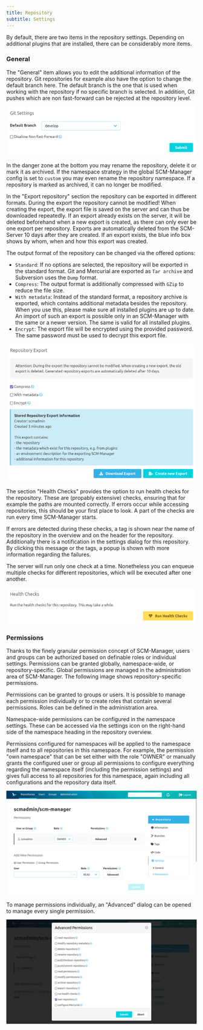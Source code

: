 ```yaml
---
title: Repository
subtitle: Settings
---
```

By default, there are two items in the repository settings. Depending on additional plugins that are installed, there
can be considerably more items.

### General

The "General" item allows you to edit the additional information of the repository. Git repositories for example also
have the option to change the default branch here. The default branch is the one that is used when working with the
repository if no specific branch is selected.
In addition, Git pushes which are non fast-forward can be rejected at the repository level.

![Repository-Settings-General-Git](assets/repository-settings-general-git.png)

In the danger zone at the bottom you may rename the repository, delete it or mark it as archived. If the namespace
strategy in the global SCM-Manager config is set to `custom` you may even rename the repository namespace. If a
repository is marked as archived, it can no longer be modified.

In the "Export repository" section the repository can be exported in different formats.
During the export the repository cannot be modified!
When creating the export, the export file is saved on the server and can thus be downloaded repeatedly.
If an export already exists on the server, it will be deleted beforehand when a new export is created, as there can only ever be one export per repository.
Exports are automatically deleted from the SCM-Server 10 days after they are created.
If an export exists, the blue info box shows by whom, when and how this export was created.

The output format of the repository can be changed via the offered options:
* `Standard`: If no options are selected, the repository will be exported in the standard format.
  Git and Mercurial are exported as `Tar archive` and Subversion uses the `Dump` format.
* `Compress`: The output format is additionally compressed with `GZip` to reduce the file size.
* `With metadata`: Instead of the standard format, a repository archive is exported, which contains additional metadata
  besides the repository. When you use this, please make sure all installed plugins are up to date. An import of
  such an export is possible only in an SCM-Manager with the same or a newer version. The same is valid for all
  installed plugins.
* `Encrypt`: The export file will be encrypted using the provided password. The same password must be used to decrypt this export file.

![Repository-Settings-General-Export](assets/repository-settings-general-export.png)

The section "Health Checks" provides the option to run health checks for the repository. These are (propably
extensive) checks, ensuring that for example the paths are mounted correctly. If errors occur while accessing
repositories, this should be your first place to look. A part of the checks are run every time SCM-Manager starts.

If errors are detected during these checks, a tag is shown near the name of the repository in the overview
and on the header for the repository. Additionally there is a notification in the settings dialog for this
repository. By clicking this message or the tags, a popup is shown with more information regarding the failures.

The server will run only one check at a time. Nonetheless you can enqueue multiple checks for different
repositories, which will be executed after one another.

![Repository-Settings-General-Health-Check](assets/repository-settings-general-health-check.png)

### Permissions

Thanks to the finely granular permission concept of SCM-Manager, users and groups can be authorized based on definable
roles or individual settings. Permissions can be granted globally, namespace-wide, or repository-specific. Global
permissions are managed in the administration area of SCM-Manager. The following image shows repository-specific
permissions.

Permissions can be granted to groups or users. It is possible to manage each permission individually or to create roles
that contain several permissions. Roles can be defined in the administration area.

Namespace-wide permissions can be configured in the namespace settings. These can be accessed via the settings icon on
the right-hand side of the namespace heading in the repository overview.

Permissions configured for namespaces will be applied to the namespace itself and to all repositories in this namespace.
For example, the permission "own namespace" that can be set either with the role "OWNER" or manually grants the
configured user or group all permissions to configure everything regarding the namespace itself (including the
permission settings) and gives full access to all repositories for this namespace, again including all configurations
and the repository data itself.

![Repository-Settings-PermissionOverview](assets/repository-settings-permissionOverview.png)

To manage permissions individually, an "Advanced" dialog can be opened to manage every single permission.

![Repository-Settings-PermissionList](assets/repository-settings-permissionList.png)
